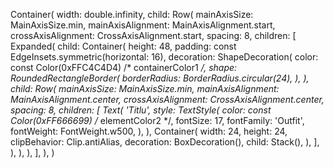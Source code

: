 Container(
    width: double.infinity,
    child: Row(
        mainAxisSize: MainAxisSize.min,
        mainAxisAlignment: MainAxisAlignment.start,
        crossAxisAlignment: CrossAxisAlignment.start,
        spacing: 8,
        children: [
            Expanded(
                child: Container(
                    height: 48,
                    padding: const EdgeInsets.symmetric(horizontal: 16),
                    decoration: ShapeDecoration(
                        color: const Color(0xFFC4C4D4) /* containerColor1 */,
                        shape: RoundedRectangleBorder(
                            borderRadius: BorderRadius.circular(24),
                        ),
                    ),
                    child: Row(
                        mainAxisSize: MainAxisSize.min,
                        mainAxisAlignment: MainAxisAlignment.center,
                        crossAxisAlignment: CrossAxisAlignment.center,
                        spacing: 8,
                        children: [
                            Text(
                                'Titlu',
                                style: TextStyle(
                                    color: const Color(0xFF666699) /* elementColor2 */,
                                    fontSize: 17,
                                    fontFamily: 'Outfit',
                                    fontWeight: FontWeight.w500,
                                ),
                            ),
                            Container(
                                width: 24,
                                height: 24,
                                clipBehavior: Clip.antiAlias,
                                decoration: BoxDecoration(),
                                child: Stack(),
                            ),
                        ],
                    ),
                ),
            ),
        ],
    ),
)